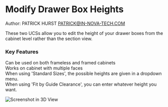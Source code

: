 # Modify Drawer Box Heights  
Author: PATRICK HURST PATRICK@IN-NOVA-TECH.COM  

These two UCSs allow you to edit the height of your drawer boxes from the cabinet level rather than the section view.  

### Key Features  
Can be used on both frameless and framed cabinets  
Works on cabinet with multiple faces  
When using 'Standard Sizes', the possible heights are given in a dropdown menu.  
When using 'Fit by Guide Clearance', you can enter whatever height you want.  

![Screenshot in 3D View]("/images/3D_with_attributes.jpg")

